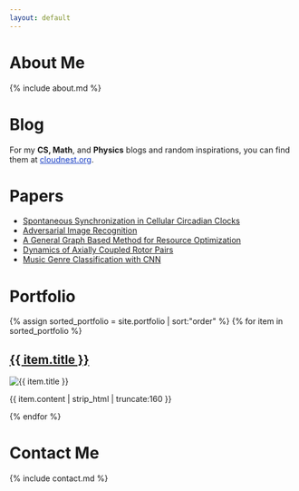 ```yaml
---
layout: default
---
```


<!-- About Me Section -->
<div class="container">
  <div id="about">
    <h1>About Me</h1>
    {% include about.md %}
  </div>

  <div id="blog">
    <h1>Blog</h1>
    For my <b>CS, Math</b>, and <b>Physics</b> blogs and random inspirations, you can find them at <a href='https://www.cloudnest.org/blog/' style='color:#123ac4'>cloudnest.org</a>. 
  </div>

  <!-- Papers Section -->
  <div id="papers">
    <h1>Papers</h1>
  <ul>
    <li><a href="assets/papers/Spontaneous_Synchronization_in_Cellular_Circadian_Clocks.pdf">Spontaneous Synchronization in Cellular Circadian Clocks</a></li>
    <li><a href="assets/papers/Adversarial_Image_Recognition.pdf">Adversarial Image Recognition</a></li>
    <li><a href="assets/papers/A_general_graph_based_method_for_resource_optimization.pdf">A General Graph Based Method for Resource Optimization</a></li>
    <li><a href="assets/papers/Dynamics_of_Axially_Coupled_Rotor_Pair.pdf">Dynamics of Axially Coupled Rotor Pairs</a></li>
    <li><a href="assets/papers/ML_Music_Recognition.pdf">Music Genre Classification with CNN</a></li>
  </ul>
  </div>

  <!-- Portfolio Section -->
  <div id="portfolio">
    <h1>Portfolio</h1>
      {% assign sorted_portfolio = site.portfolio | sort:"order" %}
      {% for item in sorted_portfolio %}
    <div class="portfolio-item">
        <h2><a href="{{ site.baseurl }}{{ item.redirect }}">{{ item.title }}</a></h2>
        <img src="{{ item.image }}" alt="{{ item.title }}">
        <p>{{ item.content | strip_html | truncate:160 }}</p>
    </div>
    {% endfor %}
  </div>

  <!-- Contact Information Section -->
  <div id="contact">
    <h1>Contact Me</h1>
    {% include contact.md %}
  </div>
</div>